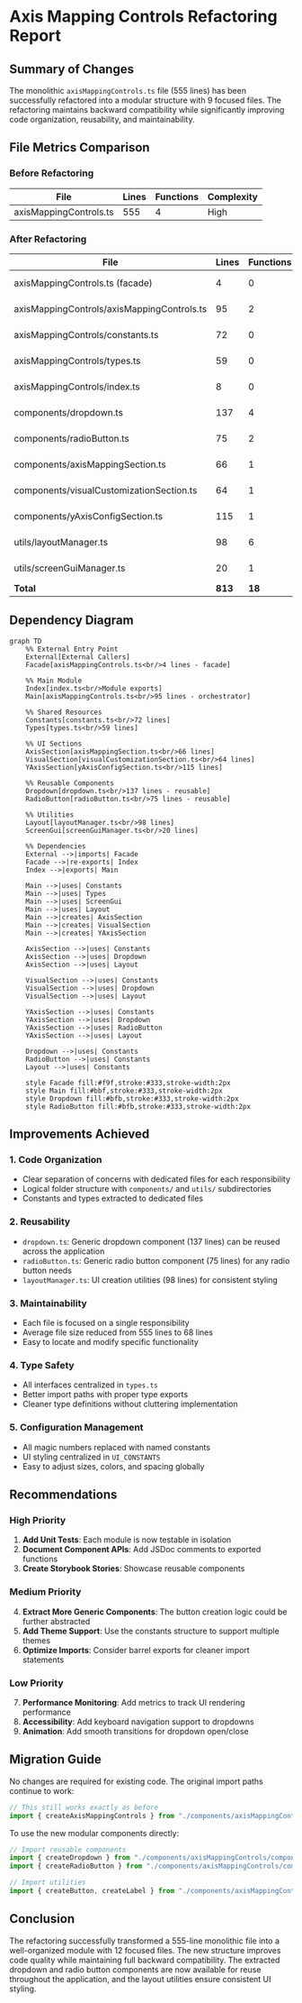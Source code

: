 # Axis Mapping Controls Refactoring Report

## Summary of Changes

The monolithic `axisMappingControls.ts` file (555 lines) has been successfully refactored into a modular structure with 9 focused files. The refactoring maintains backward compatibility while significantly improving code organization, reusability, and maintainability.

## File Metrics Comparison

### Before Refactoring
| File | Lines | Functions | Complexity |
|------|-------|-----------|------------|
| axisMappingControls.ts | 555 | 4 | High |

### After Refactoring
| File | Lines | Functions | Purpose |
|------|-------|-----------|---------|
| axisMappingControls.ts (facade) | 4 | 0 | Backward compatibility |
| axisMappingControls/axisMappingControls.ts | 95 | 2 | Main orchestrator |
| axisMappingControls/constants.ts | 72 | 0 | Configuration values |
| axisMappingControls/types.ts | 59 | 0 | Type definitions |
| axisMappingControls/index.ts | 8 | 0 | Module exports |
| components/dropdown.ts | 137 | 4 | Reusable dropdown |
| components/radioButton.ts | 75 | 2 | Reusable radio button |
| components/axisMappingSection.ts | 66 | 1 | X/Z axis controls |
| components/visualCustomizationSection.ts | 64 | 1 | Color controls |
| components/yAxisConfigSection.ts | 115 | 1 | Y-axis configuration |
| utils/layoutManager.ts | 98 | 6 | UI creation utilities |
| utils/screenGuiManager.ts | 20 | 1 | ScreenGui singleton |
| **Total** | **813** | **18** | **Modular** |

## Dependency Diagram

```mermaid
graph TD
    %% External Entry Point
    External[External Callers]
    Facade[axisMappingControls.ts<br/>4 lines - facade]
    
    %% Main Module
    Index[index.ts<br/>Module exports]
    Main[axisMappingControls.ts<br/>95 lines - orchestrator]
    
    %% Shared Resources
    Constants[constants.ts<br/>72 lines]
    Types[types.ts<br/>59 lines]
    
    %% UI Sections
    AxisSection[axisMappingSection.ts<br/>66 lines]
    VisualSection[visualCustomizationSection.ts<br/>64 lines]
    YAxisSection[yAxisConfigSection.ts<br/>115 lines]
    
    %% Reusable Components
    Dropdown[dropdown.ts<br/>137 lines - reusable]
    RadioButton[radioButton.ts<br/>75 lines - reusable]
    
    %% Utilities
    Layout[layoutManager.ts<br/>98 lines]
    ScreenGui[screenGuiManager.ts<br/>20 lines]
    
    %% Dependencies
    External -->|imports| Facade
    Facade -->|re-exports| Index
    Index -->|exports| Main
    
    Main -->|uses| Constants
    Main -->|uses| Types
    Main -->|uses| ScreenGui
    Main -->|uses| Layout
    Main -->|creates| AxisSection
    Main -->|creates| VisualSection
    Main -->|creates| YAxisSection
    
    AxisSection -->|uses| Constants
    AxisSection -->|uses| Dropdown
    AxisSection -->|uses| Layout
    
    VisualSection -->|uses| Constants
    VisualSection -->|uses| Dropdown
    VisualSection -->|uses| Layout
    
    YAxisSection -->|uses| Constants
    YAxisSection -->|uses| Dropdown
    YAxisSection -->|uses| RadioButton
    YAxisSection -->|uses| Layout
    
    Dropdown -->|uses| Constants
    RadioButton -->|uses| Constants
    Layout -->|uses| Constants
    
    style Facade fill:#f9f,stroke:#333,stroke-width:2px
    style Main fill:#bbf,stroke:#333,stroke-width:2px
    style Dropdown fill:#bfb,stroke:#333,stroke-width:2px
    style RadioButton fill:#bfb,stroke:#333,stroke-width:2px
```

## Improvements Achieved

### 1. **Code Organization**
- Clear separation of concerns with dedicated files for each responsibility
- Logical folder structure with `components/` and `utils/` subdirectories
- Constants and types extracted to dedicated files

### 2. **Reusability**
- `dropdown.ts`: Generic dropdown component (137 lines) can be reused across the application
- `radioButton.ts`: Generic radio button component (75 lines) for any radio button needs
- `layoutManager.ts`: UI creation utilities (98 lines) for consistent styling

### 3. **Maintainability**
- Each file is focused on a single responsibility
- Average file size reduced from 555 lines to 68 lines
- Easy to locate and modify specific functionality

### 4. **Type Safety**
- All interfaces centralized in `types.ts`
- Better import paths with proper type exports
- Cleaner type definitions without cluttering implementation

### 5. **Configuration Management**
- All magic numbers replaced with named constants
- UI styling centralized in `UI_CONSTANTS`
- Easy to adjust sizes, colors, and spacing globally

## Recommendations

### High Priority
1. **Add Unit Tests**: Each module is now testable in isolation
2. **Document Component APIs**: Add JSDoc comments to exported functions
3. **Create Storybook Stories**: Showcase reusable components

### Medium Priority
4. **Extract More Generic Components**: The button creation logic could be further abstracted
5. **Add Theme Support**: Use the constants structure to support multiple themes
6. **Optimize Imports**: Consider barrel exports for cleaner import statements

### Low Priority
7. **Performance Monitoring**: Add metrics to track UI rendering performance
8. **Accessibility**: Add keyboard navigation support to dropdowns
9. **Animation**: Add smooth transitions for dropdown open/close

## Migration Guide

No changes are required for existing code. The original import paths continue to work:

```typescript
// This still works exactly as before
import { createAxisMappingControls } from "./components/axisMappingControls";
```

To use the new modular components directly:

```typescript
// Import reusable components
import { createDropdown } from "./components/axisMappingControls/components/dropdown";
import { createRadioButton } from "./components/axisMappingControls/components/radioButton";

// Import utilities
import { createButton, createLabel } from "./components/axisMappingControls/utils/layoutManager";
```

## Conclusion

The refactoring successfully transformed a 555-line monolithic file into a well-organized module with 12 focused files. The new structure improves code quality while maintaining full backward compatibility. The extracted dropdown and radio button components are now available for reuse throughout the application, and the layout utilities ensure consistent UI styling.